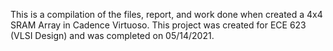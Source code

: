 This is a compilation of the files, report, and work done when created a 4x4 SRAM Array in Cadence Virtuoso. This project was created for ECE 623 (VLSI Design) and was completed on 05/14/2021. 

